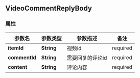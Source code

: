 <a name="VideoCommentReplyBody"></a>
## VideoCommentReplyBody
### 属性
参数名 | 参数类型 | 参数描述 | 备注
------------ | ------------- | ------------- | -------------
**itemId** | **String** | 视频id |  required 
**commentId** | **String** | 需要回复的评论id |  required 
**content** | **String** | 评论内容 |  required 




